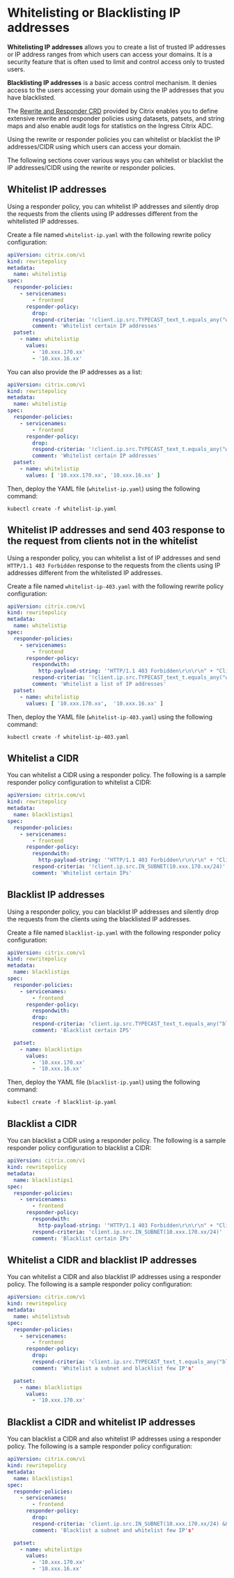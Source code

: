 # Whitelisting or Blacklisting IP addresses

**Whitelisting IP addresses** allows you to create a list of trusted IP addresses or IP address ranges from which users can access your domains. It is a security feature that is often used to limit and control access only to trusted users.

**Blacklisting IP addresses** is a basic access control mechanism. It denies access to the users accessing your domain using the IP addresses that you have blacklisted.

The [Rewrite and Responder CRD](https://developer-docs.citrix.com/projects/citrix-k8s-ingress-controller/en/latest/crds/rewrite-responder/) provided by Citrix enables you to define extensive rewrite and responder policies using datasets, patsets, and string maps and also enable audit logs for statistics on the Ingress Citrix ADC.

Using the rewrite or responder policies you can whitelist or blacklist the IP addresses/CIDR using which users can access your domain.

The following sections cover various ways you can whitelist or blacklist the IP addresses/CIDR using the rewrite or responder policies.

## Whitelist IP addresses

Using a responder policy, you can whitelist IP addresses and silently drop the requests from the clients using IP addresses different from the whitelisted IP addresses.

Create a file named `whitelist-ip.yaml` with the following rewrite policy configuration:

```yml
apiVersion: citrix.com/v1
kind: rewritepolicy
metadata:
  name: whitelistip
spec:
  responder-policies:
    - servicenames:
        - frontend
      responder-policy:
        drop:
        respond-criteria: '!client.ip.src.TYPECAST_text_t.equals_any("whitelistip")'
        comment: 'Whitelist certain IP addresses'
  patset:
    - name: whitelistip
      values:
        - '10.xxx.170.xx'
        - '10.xxx.16.xx'
```

You can also provide the IP addresses as a list:

```yml
apiVersion: citrix.com/v1
kind: rewritepolicy
metadata:
  name: whitelistip
spec:
  responder-policies:
    - servicenames:
        - frontend
      responder-policy:
        drop:
        respond-criteria: '!client.ip.src.TYPECAST_text_t.equals_any("whitelistip")'
        comment: 'Whitelist certain IP addresses'
  patset:
    - name: whitelistip
      values: [ '10.xxx.170.xx', '10.xxx.16.xx' ]
```

Then, deploy the YAML file (`whitelist-ip.yaml`) using the following command:

    kubectl create -f whitelist-ip.yaml

## Whitelist IP addresses and send 403 response to the request from clients not in the whitelist

Using a responder policy, you can whitelist a list of IP addresses and send `HTTP/1.1 403 Forbidden` response to the requests from the clients using IP addresses different from the whitelisted IP addresses.

Create a file named `whitelist-ip-403.yaml` with the following rewrite policy configuration:

```yml
apiVersion: citrix.com/v1
kind: rewritepolicy
metadata:
  name: whitelistip
spec:
  responder-policies:
    - servicenames:
        - frontend
      responder-policy:
        respondwith:
          http-payload-string: '"HTTP/1.1 403 Forbidden\r\n\r\n" + "Client: " + CLIENT.IP.SRC + " is not authorized to access URL:" + HTTP.REQ.URL.HTTP_URL_SAFE +"\n"'
        respond-criteria: '!client.ip.src.TYPECAST_text_t.equals_any("whitelistip")'
        comment: 'Whitelist a list of IP addresses'
  patset:
    - name: whitelistip
      values: [ '10.xxx.170.xx',  '10.xxx.16.xx' ]
```

Then, deploy the YAML file (`whitelist-ip-403.yaml`) using the following command:

    kubectl create -f whitelist-ip-403.yaml

## Whitelist a CIDR

You can whitelist a CIDR using a responder policy. The following is a sample responder policy configuration to whitelist a CIDR:

```yml
apiVersion: citrix.com/v1
kind: rewritepolicy
metadata:
  name: blacklistips1
spec:
  responder-policies:
    - servicenames:
        - frontend
      responder-policy:
        respondwith:
          http-payload-string: '"HTTP/1.1 403 Forbidden\r\n\r\n" + "Client: " + CLIENT.IP.SRC + " is not authorized to access URL:" + HTTP.REQ.URL.HTTP_URL_SAFE +"\n"'
        respond-criteria: '!client.ip.src.IN_SUBNET(10.xxx.170.xx/24)'
        comment: 'Whitelist certain IPs'
```

## Blacklist IP addresses

Using a responder policy, you can blacklist IP addresses and silently drop the requests from the clients using the blacklisted IP addresses.

Create a file named `blacklist-ip.yaml` with the following responder policy configuration:

```yml
apiVersion: citrix.com/v1
kind: rewritepolicy
metadata:
  name: blacklistips
spec:
  responder-policies:
    - servicenames:
        - frontend
      responder-policy:
        respondwith:
        drop:
        respond-criteria: 'client.ip.src.TYPECAST_text_t.equals_any("blacklistips")'
        comment: 'Blacklist certain IPS'

  patset:
    - name: blacklistips
      values:
        - '10.xxx.170.xx'
        - '10.xxx.16.xx'
```

Then, deploy the YAML file (`blacklist-ip.yaml`) using the following command:

    kubectl create -f blacklist-ip.yaml

## Blacklist a CIDR

You can blacklist a CIDR using a responder policy. The following is a sample responder policy configuration to blacklist a CIDR:

```yml
apiVersion: citrix.com/v1
kind: rewritepolicy
metadata:
  name: blacklistips1
spec:
  responder-policies:
    - servicenames:
        - frontend
      responder-policy:
        respondwith:
          http-payload-string: '"HTTP/1.1 403 Forbidden\r\n\r\n" + "Client: " + CLIENT.IP.SRC + " is not authorized to access URL:" + HTTP.REQ.URL.HTTP_URL_SAFE +"\n"'
        respond-criteria: 'client.ip.src.IN_SUBNET(10.xxx.170.xx/24)'
        comment: 'Blacklist certain IPs'
```

## Whitelist a CIDR and blacklist IP addresses

You can whitelist a CIDR and also blacklist IP addresses using a responder policy. The following is a sample responder policy configuration:

```yml
apiVersion: citrix.com/v1
kind: rewritepolicy
metadata:
  name: whitelistsub
spec:
  responder-policies:
    - servicenames:
        - frontend
      responder-policy:
        drop:
        respond-criteria: 'client.ip.src.TYPECAST_text_t.equals_any("blacklistips") || !client.ip.src.IN_SUBNET(10.xxx.170.xx/24)'
        comment: 'Whitelist a subnet and blacklist few IP's'

  patset:
    - name: blacklistips
      values:
        - '10.xxx.170.xx'
```

## Blacklist a CIDR and whitelist IP addresses

You can blacklist a CIDR and also whitelist IP addresses using a responder policy. The following is a sample responder policy configuration:

```yml
apiVersion: citrix.com/v1
kind: rewritepolicy
metadata:
  name: blacklistips1
spec:
  responder-policies:
    - servicenames:
        - frontend
      responder-policy:
        drop:
        respond-criteria: 'client.ip.src.IN_SUBNET(10.xxx.170.xx/24) && !client.ip.src.TYPECAST_text_t.equals_any("whitelistips")'
        comment: 'Blacklist a subnet and whitelist few IP's'

  patset:
    - name: whitelistips
      values:
        - '10.xxx.170.xx'
        - '10.xxx.16.xx'
```